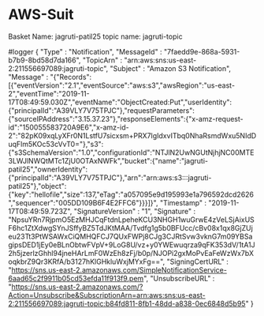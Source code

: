 # AWS-Suit
Basket Name: jagruti-patil25
topic name: jagruti-topic


#logger
 {
 "Type" : "Notification",
 "MessageId" : "7faedd9e-868a-5931-b7b9-8bd58d7da166",
 "TopicArn" : "arn:aws:sns:us-east-2:211556697089:jagruti-topic",
 "Subject" : "Amazon S3 Notification",
 "Message" : "{\"Records\":[{\"eventVersion\":\"2.1\",\"eventSource\":\"aws:s3\",\"awsRegion\":\"us-east-2\",\"eventTime\":\"2019-11-17T08:49:59.030Z\",\"eventName\":\"ObjectCreated:Put\",\"userIdentity\":{\"principalId\":\"A39VLY7V75TPJC\"},\"requestParameters\":{\"sourceIPAddress\":\"3.15.37.23\"},\"responseElements\":{\"x-amz-request-id\":\"150055583720A9E6\",\"x-amz-id-2\":\"82pK09xqLyXFr0N1LstfU7sicxsm+PRX7lgIdxvITbq0NhaRsmdWxu5NIdDuqFlm5KOc53cVvT0=\"},\"s3\":{\"s3SchemaVersion\":\"1.0\",\"configurationId\":\"NTJlN2UwNGUtNjhjNC00MTE3LWJlNWQtMTc1ZjU0OTAxNWFk\",\"bucket\":{\"name\":\"jagruti-patil25\",\"ownerIdentity\":{\"principalId\":\"A39VLY7V75TPJC\"},\"arn\":\"arn:aws:s3:::jagruti-patil25\"},\"object\":{\"key\":\"hellofile\",\"size\":137,\"eTag\":\"a057095e9d195993e1a796592dcd2626\",\"sequencer\":\"005DD109B6F4E2FFC6\"}}}]}",
 "Timestamp" : "2019-11-17T08:49:59.723Z",
 "SignatureVersion" : "1",
 "Signature" : "NpsuYRn7RjpmO5EzMHJCqFtdnLpeheKCU3NHGH1wuGrwE4zVeLSjAixUSF6hc1ZtXdwgSYnJSffyBZ5TdJKtMAA/Tvdfg1g5b0BFUcc/cBv08x1qx8GjZUjeu23Tt3PtWSAWxCiQMHQFCJ7QUxFWPj8CJg3CJRtSvw3vknG7m09YBSagipsDED1jEy0eBLnObtwFVpV+9LoG8U/vz+y0YWEwuqrza9qFK353dV/1tA1J2h5jzerlzGhhl94jneHArLmF0WzEh8zFj/b0p/NJOPi2gxMoPvEaFeWzWx7bXoqkbrZ9Qr3KRfA/b3127hKlGHkluWxjMYxFg==",
 "SigningCertURL" : "https://sns.us-east-2.amazonaws.com/SimpleNotificationService-6aad65c2f9911b05cd53efda11f913f9.pem",
 "UnsubscribeURL" : "https://sns.us-east-2.amazonaws.com/?Action=Unsubscribe&SubscriptionArn=arn:aws:sns:us-east-2:211556697089:jagruti-topic:b84fd811-8fb1-48dd-a838-0ec6848d5b95"
}

